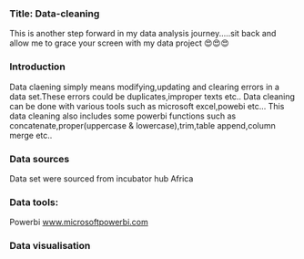 ### Title: Data-cleaning
This is another step forward in my data analysis journey.....sit back and allow me to grace your screen with my data project 😍😍😍 

### Introduction 
Data claening simply means modifying,updating and clearing errors in a data set.These errors could be duplicates,improper texts etc..
Data cleaning can be done with various tools such as microsoft excel,powebi etc...
This data cleaning also includes some powerbi functions such as concatenate,proper(uppercase & lowercase),trim,table append,column merge etc..

### Data sources
Data set were sourced from incubator hub Africa

### Data tools:
Powerbi www.microsoftpowerbi.com

### Data visualisation


